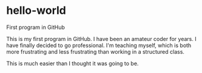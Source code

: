 # hello-world
First program in GitHub

This is my first program in GitHub.  I have been an amateur coder for years.  I have finally decided to go professional.  I'm teaching myself, which is both more frustrating and less frustrating than working in a structured class.

This is much easier than I thought it was going to be.
